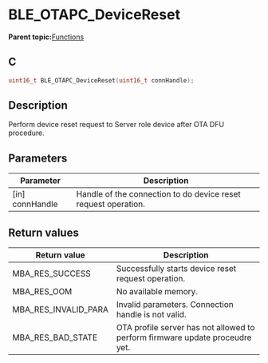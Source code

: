 # BLE\_OTAPC\_DeviceReset

**Parent topic:**[Functions](GUID-80B410B9-3704-4EDB-9A00-B805DADA45F9.md)

## C

```c
uint16_t BLE_OTAPC_DeviceReset(uint16_t connHandle);
```

## Description

Perform device reset request to Server role device after OTA DFU procedure.

## Parameters

|Parameter|Description|
|---------|-----------|
|\[in\] connHandle|Handle of the connection to do device reset request operation.|

## Return values

|Return value|Description|
|------------|-----------|
|MBA\_RES\_SUCCESS|Successfully starts device reset request operation.|
|MBA\_RES\_OOM|No available memory.|
|MBA\_RES\_INVALID\_PARA|Invalid parameters. Connection handle is not valid.|
|MBA\_RES\_BAD\_STATE|OTA profile server has not allowed to perform firmware update proceudre yet.|


